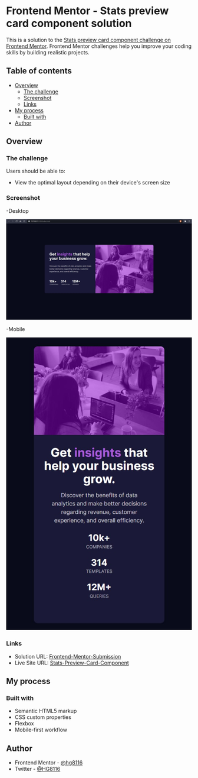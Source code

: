 # Frontend Mentor - Stats preview card component solution

This is a solution to the [Stats preview card component challenge on Frontend Mentor](https://www.frontendmentor.io/challenges/stats-preview-card-component-8JqbgoU62). Frontend Mentor challenges help you improve your coding skills by building realistic projects. 

## Table of contents

- [Overview](#overview)
  - [The challenge](#the-challenge)
  - [Screenshot](#screenshot)
  - [Links](#links)
- [My process](#my-process)
  - [Built with](#built-with)
- [Author](#author)

## Overview

### The challenge

Users should be able to:

- View the optimal layout depending on their device's screen size

### Screenshot

-Desktop

![](./screenshot-desktop.jpg)

-Mobile

![](./screenshot-mobile.jpg)

### Links

- Solution URL: [Frontend-Mentor-Submission](https://www.frontendmentor.io/solutions/statspreviewmobilefirst-2XMGgmhp7)
- Live Site URL: [Stats-Preview-Card-Component](https://hg8116.github.io/Stats-preview-card-component/)

## My process

### Built with

- Semantic HTML5 markup
- CSS custom properties
- Flexbox
- Mobile-first workflow

## Author

- Frontend Mentor - [@hg8116](https://www.frontendmentor.io/profile/hg8116)
- Twitter - [@HG8116](https://www.twitter.com/HG8116)
